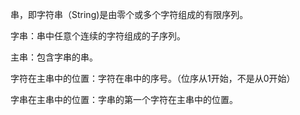 串，即字符串（String)是由零个或多个字符组成的有限序列。

字串：串中任意个连续的字符组成的子序列。

主串：包含字串的串。

字符在主串中的位置：字符在串中的序号。（位序从1开始，不是从0开始）

字串在主串中的位置：字串的第一个字符在主串中的位置。

